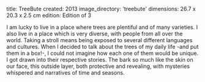 title: TreeBute 
created: 2013
image_directory: 'treebute'
dimensions: 26.7 x 20.3 x 2.5 cm
edition: Edition of 3

I am lucky to live in a place where trees are plentiful and of many varieties. I also live in a place which is very diverse, with people from all over the world. Taking a stroll means being exposed to several different languages and cultures. When I decided to talk about the trees of my daily life -and put them in a box!-, I could not imagine how each one of them would be unique. I got drawn into their respective stories. The bark so much like the skin on our face, this outside layer, both protective and revealing, with mysteries whispered and narratives of time and seasons.
